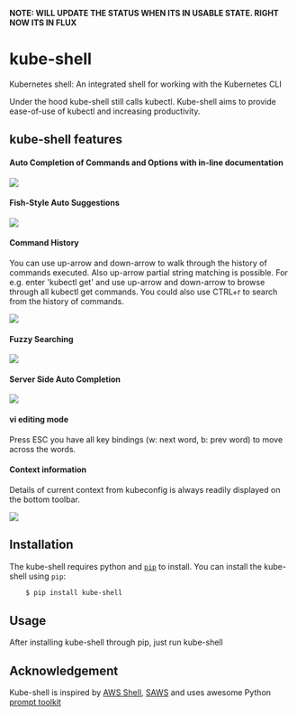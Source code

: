 
**NOTE: WILL UPDATE THE STATUS WHEN ITS IN USABLE STATE. RIGHT NOW ITS IN FLUX**

# kube-shell

Kubernetes shell: An integrated shell for working with the Kubernetes CLI

Under the hood kube-shell still calls kubectl. Kube-shell aims to provide ease-of-use of kubectl and increasing productivity. 

## kube-shell features

#### Auto Completion of Commands and Options with in-line documentation

![](http://i.imgur.com/bAWZt4c.gif)

#### Fish-Style Auto Suggestions

![](http://i.imgur.com/ybka6d5.png)

#### Command History

You can use up-arrow and down-arrow to walk through the history of commands executed. Also up-arrow partial string matching is possible. For e.g. enter 'kubectl get' and use up-arrow and down-arrow to browse through all kubectl get commands. You could also use CTRL+r to search from the history of commands.

![](http://i.imgur.com/lHEMAYt.png)

#### Fuzzy Searching

![](http://i.imgur.com/DQExE7e.png)

#### Server Side Auto Completion

![](http://i.imgur.com/hbRy0Rr.gif)

#### vi editing mode

Press ESC you have all key bindings (w: next word, b: prev word) to move across the words.

#### Context information

Details of current context from kubeconfig is always readily displayed on the bottom toolbar.

![](http://i.imgur.com/af2ZPfv.png)

## Installation

The kube-shell requires python and [`pip`](https://pypi.python.org/pypi/pip) to install. You can install the kube-shell using `pip`:
``` bash
    $ pip install kube-shell
```
## Usage

After installing kube-shell through pip, just run kube-shell

## Acknowledgement

Kube-shell is inspired by [AWS Shell](https://github.com/awslabs/aws-shell), [SAWS](https://github.com/donnemartin/saws) and uses awesome Python [prompt toolkit](https://github.com/jonathanslenders/python-prompt-toolkit) 
